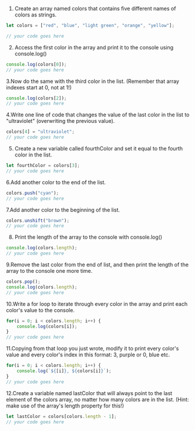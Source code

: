 1. Create an array named colors that contains five different names of colors as strings.

```js
let colors = ["red", "blue", "light green", "orange", "yellow"];

// your code goes here
```

2. Access the first color in the array and print it to the console using console.log()

```js
console.log(colors[0]);
// your code goes here
```

3.Now do the same with the third color in the list. (Remember that array indexes start at 0, not at 1!)

```js
console.log(colors[2]);
// your code goes here
```

4.Write one line of code that changes the value of the last color in the list to "ultraviolet" (overwriting the previous value).

```js
colors[4] = "ultraviolet";
// your code goes here
```

5. Create a new variable called fourthColor and set it equal to the fourth color in the list.

```js
let fourthColor = colors[3];
// your code goes here
```

6.Add another color to the end of the list.

```js
colors.push("cyan");
// your code goes here
```

7.Add another color to the beginning of the list.

```js
colors.unshift("brown");
// your code goes here
```

8. Print the length of the array to the console with console.log()

```js
console.log(colors.length);
// your code goes here
```

9.Remove the last color from the end of list, and then print the length of the array to the console one more time.

```js
colors.pop();
console.log(colors.length);
// your code goes here
```

10.Write a for loop to iterate through every color in the array and print each color's value to the console.

```js
for(i = 0; i < colors.length; i++) {
    console.log(colors[i]);
}
// your code goes here
```

11.Copying from that loop you just wrote, modify it to print every color's value and every color's index in this format: 3, purple or 0, blue etc.

```js
for(i = 0; i < colors.length; i++) {
    console.log(`${[i]}, ${colors[i]}`);
}
// your code goes here
```

12.Create a variable named lastColor that will always point to the last element of the colors array, no matter how many colors are in the list. (Hint: make use of the array's length property for this!)

```js
let lastColor = colors[colors.length - 1];
// your code goes here
```
